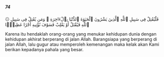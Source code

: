 ##### 74

<span class="ayah">۞ فَلْيُقَٰتِلْ فِى سَبِيلِ ٱللَّهِ ٱلَّذِينَ يَشْرُونَ ٱلْحَيَوٰةَ ٱلدُّنْيَا بِٱلْءَاخِرَةِ ۚ وَمَن يُقَٰتِلْ فِى سَبِيلِ ٱللَّهِ فَيُقْتَلْ أَوْ يَغْلِبْ فَسَوْفَ نُؤْتِيهِ أَجْرًا عَظِيمًۭا</span>

<span class="ayah_translation">Karena itu hendaklah orang-orang yang menukar kehidupan dunia dengan kehidupan akhirat berperang di jalan Allah. Barangsiapa yang berperang di jalan Allah, lalu gugur atau memperoleh kemenangan maka kelak akan Kami berikan kepadanya pahala yang besar.</span>
